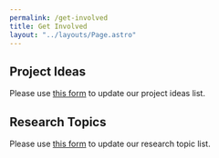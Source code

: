 ```yaml
---
permalink: /get-involved
title: Get Involved
layout: "../layouts/Page.astro"
---
```

<h2>Project Ideas</h2>
<p>Please use <a href='https://airtable.com/shrdnXOOL9bIZN6OD'>this form</a> to update our project ideas list.</p>
<div id="ideas"></div>

<h2>Research Topics</h2>
<p>Please use <a href='https://airtable.com/shrTCItwzUw8Py0fm'>this form</a> to update our research topic list.</p>

<div id="topics"></div>

<script>
    getAirtableData({
        table_name: 'Research Topics',
        'view': 'Approved',
    }).then((records) => {
        document.getElementById('topics').appendChild(processRecords(records, 'Research Topics'));
    });

    getAirtableData({
        table_name: 'Project Ideas',
        'view': 'Approved',
    }).then((records) => {
        document.getElementById('ideas').appendChild(processRecords(records, 'Project Ideas'));
    });
</script>